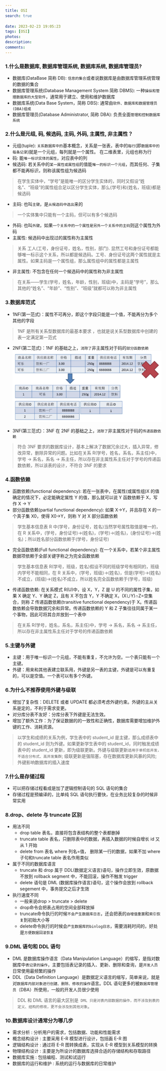 ```yaml
---
title: OSI
search: true

date: 2023-02-23 19:05:23
tags: [OSI]
photos:
description:
comments:
---
```


### 1.什么是数据库, 数据库管理系统, 数据库系统, 数据库管理员?

- 数据库(DataBase 简称 DB): `信息的集合`或者说数据库是由数据库管理系统管理的数据的集合
- 数据库管理系统(Database Management System 简称 DBMS): 一种`操纵和管理数据库的大型软件`，通常用于建立、使用和维护数据库
- 数据库系统(Data Base System，简称 DBS): 通常由`软件、数据库和数据管理员(DBA)组成`
- 数据库管理员(Database Administrator, 简称 DBA): 负责全面`管理和控制数据库系统`

### 2.什么是元组, 码, 候选码, 主码, 外码, 主属性, 非主属性？

- 元组(tuple): `关系数据库中的`基本概念，关系是一张表，表中的`每行`(即`数据库中的每条记录`)就是一个元组，每列就是一个属性。 在二维表里，元组也称为行
- 码: 能`唯一标识实体的属性`，对应表中的列
- 候选码: 若关系中的`某一属性或属性组`的值能`唯一的标识一个元组`，而其任何、子集都不能再标识，则称该属性组为候选码
> 在学生实体中，“学号”是能唯一的区分学生实体的，同时又假设“姓名”、“班级”的属性组合足以区分学生实体，那么{学号}和{姓名，班级}都是候选码

- 主码: 也叫`主键`，是`从候选码中选出`来的
> 一个实体集中只能有一个主码，但可以有多个候选码

- 外码: 也叫`外键`，如果`一个关系中的一个属性是另外一个关系中的主码`则这个属性为外码
- 主属性: 候选码中出现过的属性称为主属性
> 关系 工人(工号，身份证号，姓名，性别，部门). 显然工号和身份证号都能够唯一标示这个关系，所以都是候选码。工号、身份证号这两个属性就是主属性。如果主码是一个属性组，那么属性组中的属性都是主属性

- 非主属性: 不包含在任何一个候选码中的属性称为非主属性
> 在关系——学生(学号，姓名，年龄，性别，班级)中，主码是“学号”，那么其他的“姓名”、“年龄”、“性别”、“班级”就都可以称为非主属性


### 3.数据库范式
- 1NF(第一范式)：属性不可再分，即这个字段只能是一个值，不能再分为多个其他的字段
> 1NF 是所有关系型数据库的最基本要求 ，也就是说关系型数据库中创建的表一定满足第一范式

- 2NF(第二范式)：1NF 的基础之上，`消除了`非主属性对于码的`部分函数依赖`
![](./images/2NF.png)

- 3NF(第三范式)：3NF 在 2NF 的基础之上，`消除了`非主属性对于码的`传递函数依赖` 
> 符合 3NF 要求的数据库设计，基本上解决了数据冗余过大，插入异常，修改异常，删除异常的问题。比如在关系 R(学号，姓名，系名，系主任)中，学号 → 系名，系名 → 系主任，所以存在非主属性系主任对于学号的传递函数依赖，所以该表的设计，不符合 3NF 的要求


### 4.函数依赖
- 函数依赖(functional dependency): 若在一张表中，在属性(或属性组)X 的值确定的情况下，必定能确定属性 Y 的值，那么就可以说 Y 函数依赖于 X，写作 X → Y
- 部分函数依赖(partial functional dependency): 如果 X→Y，并且存在 X 的一个真子集 X0，使得 X0→Y，则称 Y 对 X 部分函数依赖
> 学生基本信息表 R 中(学号，身份证号，姓名)当然学号属性取值是唯一的，在 R 关系中，(学号，身份证号)->(姓名)，(学号)->(姓名)，(身份证号)->(姓名)；所以姓名部分函数依赖于(学号，身份证号)

- 完全函数依赖(Full functional dependency): 在一个关系中，若某个非主属性数据项依赖于全部关键字称之为完全函数依赖
> 学生基本信息表 R(学号，班级，姓名)假设不同的班级学号有相同的，班级内学号不能相同，在 R 关系中，(学号，班级)->(姓名)，但是(学号)->(姓名)不成立，(班级)->(姓名)不成立，所以姓名完全函数依赖于(学号，班级)
 
- 传递函数依赖: 在关系模式 R(U)中，设 X，Y，Z 是 U 的不同的属性子集，如果 X 确定 Y、Y 确定 Z，且有 X 不包含 Y，Y 不确定 X，(X∪Y)∩Z=空集合，则称 Z 传递函数依赖(transitive functional dependency)于 X。传递函数依赖会导致数据冗余和异常。传递函数依赖的 Y 和 Z 子集往往同属于某一个事物，因此可将其合并放到一个表中
> 在关系 R(学号，姓名，系名，系主任)中，学号 → 系名，系名 → 系主任，所以存在非主属性系主任对于学号的传递函数依赖


### 5.主键与外键
- 主键：用于唯一标识一个元组，不能有重复，不允许为空。一个表只能有一个主键。
- 外键：用来和其他表建立联系用，外键是另一表的主键，外键是可以有重复的，可以是空值。一个表可以有多个外键。


### 6.为什么不推荐使用外键与级联
- 增加了复杂性：DELETE 或者 UPDATE 都必须考虑外键约束。外键的主从关系是定的，不利于需求变更。
- 对分库分表不友好：分库分表下外键是无法生效。
- 增加了额外工作：为了保证数据的的一致性和正确性，数据库需要增加维护外键的工作、消耗资源。

> 以学生和成绩的关系为例，学生表中的 student_id 是主键，那么成绩表中的 student_id 则为外键。如果更新学生表中的 student_id，同时触发成绩表中的 student_id 更新，即为级联更新。外键与级联更新`适用于单机低并发，不适合分布式、高并发集群`; 级联更新是强阻塞，存在数据库更新风暴的风险; 外键影响数据库的插入速度

### 7.什么是存储过程
- 可以把存储过程看成是加了逻辑控制语句的 SQL 语句的集合
- 存储过程是预编译的，比单纯 SQL 语句执行要快，在业务比较复杂的时候非常实用

### 8.drop、delete 与 truncate 区别
- 用法不同
  - drop table 表名，直接将包含表结构的整个表都删掉
  - truncate table 表名，只删除表中的数据，再插入数据的时候自增长 id 又从 1 开始
  - delete from 表名 where 列名=值， 删除某一行的数据，如果不加 where 子句和truncate table 表名作用类似
- 属于不同的数据库语言
  - truncate 和 drop 属于 DDL(数据定义语言)语句，操作立即生效，原数据不放到 rollback segment 中，不能回滚，操作不触发 trigger
  - delete 语句是 DML (数据库操作语言)语句，这个操作会放到 rollback segement 中，事务提交之后才生效
- 执行速度不同
  - 一般来说drop > truncate > delete
  - drop命令会把表占用的空间全部释放掉
  - truncate命令执行的时候`不会产生数据库日志`，还会把表的`自增值重置`和`索引恢复`到初始大小等
  - delete命令执行的时候会`产生数据库的binlog日志`，需要消耗时间的，好处是`方便数据回滚恢复`

### 9.DML 语句和 DDL 语句
- DML 是数据库操作语言（Data Manipulation Language）的缩写，是指对数据库中`表记录的操作`，主要包括表记录的插入、更新、删除和查询，是`开发人员`日常使用最频繁的操作
- DDL（Data Definition Language）是数据定义语言的缩写，简单来说，就是对`数据库内部对象进行创建、删除、修改的操作`语言。DDL 语句更多的被`数据库管理员`（DBA）所使用，一般的开发人员很少使用
> DDL 和 DML 语言的最大区别是` DML 只是对表内部数据的操作，而不涉及到表的定义、结构的修改，更不会涉及到其他对象`。

### 10.数据库设计通常分为哪几步
- 需求分析 : 分析用户的需求，包括数据、功能和性能需求
- 概念结构设计 : 主要采用 E-R 模型进行设计，包括画 E-R 图
- 逻辑结构设计 : 通过将 E-R 图转换成表，实现从 E-R 模型到关系模型的转换
- 物理结构设计 : 主要是为所设计的数据库选择合适的存储结构和存取路径
- 数据库实施 : 包括编程、测试和试运行
- 数据库的运行和维护 : 系统的运行与数据库的日常维护
